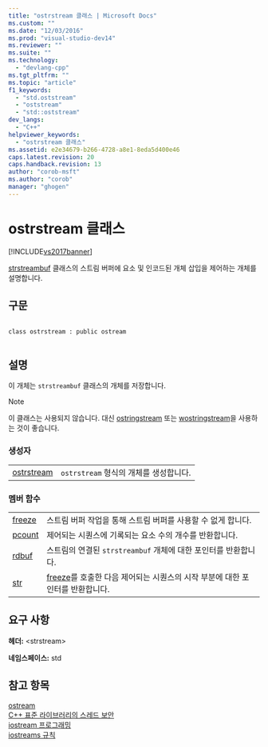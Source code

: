 ```yaml
---
title: "ostrstream 클래스 | Microsoft Docs"
ms.custom: ""
ms.date: "12/03/2016"
ms.prod: "visual-studio-dev14"
ms.reviewer: ""
ms.suite: ""
ms.technology: 
  - "devlang-cpp"
ms.tgt_pltfrm: ""
ms.topic: "article"
f1_keywords: 
  - "std.oststream"
  - "oststream"
  - "std::oststream"
dev_langs: 
  - "C++"
helpviewer_keywords: 
  - "ostrstream 클래스"
ms.assetid: e2e34679-b266-4728-a8e1-8eda5d400e46
caps.latest.revision: 20
caps.handback.revision: 13
author: "corob-msft"
ms.author: "corob"
manager: "ghogen"
---
```

# ostrstream 클래스
[!INCLUDE[vs2017banner](../assembler/inline/includes/vs2017banner.md)]

[strstreambuf](../standard-library/strstreambuf-class.md) 클래스의 스트림 버퍼에 요소 및 인코드된 개체 삽입을 제어하는 개체를 설명합니다.  
  
## 구문  
  
```  
  
class ostrstream : public ostream  
  
```  
  
## 설명  
 이 개체는 `strstreambuf` 클래스의 개체를 저장합니다.  
  
> [!NOTE]
>  이 클래스는 사용되지 않습니다.  대신 [ostringstream](../Topic/ostringstream.md) 또는 [wostringstream](../Topic/wostringstream.md)을 사용하는 것이 좋습니다.  
  
### 생성자  
  
|||  
|-|-|  
|[ostrstream](../Topic/ostrstream::ostrstream.md)|`ostrstream` 형식의 개체를 생성합니다.|  
  
### 멤버 함수  
  
|||  
|-|-|  
|[freeze](../Topic/ostrstream::freeze.md)|스트림 버퍼 작업을 통해 스트림 버퍼를 사용할 수 없게 합니다.|  
|[pcount](../Topic/ostrstream::pcount.md)|제어되는 시퀀스에 기록되는 요소 수의 개수를 반환합니다.|  
|[rdbuf](../Topic/ostrstream::rdbuf.md)|스트림의 연결된 `strstreambuf` 개체에 대한 포인터를 반환합니다.|  
|[str](../Topic/ostrstream::str.md)|[freeze](../Topic/strstreambuf::freeze.md)를 호출한 다음 제어되는 시퀀스의 시작 부분에 대한 포인터를 반환합니다.|  
  
## 요구 사항  
 **헤더:** \<strstream\>  
  
 **네임스페이스:** std  
  
## 참고 항목  
 [ostream](../Topic/ostream.md)   
 [C\+\+ 표준 라이브러리의 스레드 보안](../standard-library/thread-safety-in-the-cpp-standard-library.md)   
 [iostream 프로그래밍](../standard-library/iostream-programming.md)   
 [iostreams 규칙](../standard-library/iostreams-conventions.md)